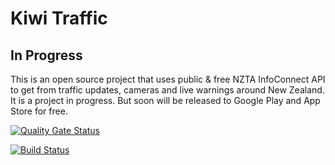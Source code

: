 # Kiwi Traffic

## In Progress

This is an open source project that uses public & free NZTA InfoConnect API to get from traffic updates, cameras and live warnings around New Zealand. It is a project in progress. But soon will be released to Google Play and App Store for free.


[![Quality Gate Status](https://sonarcloud.io/api/project_badges/measure?project=aliustaoglu_kiwi-traffic&metric=alert_status)](https://sonarcloud.io/dashboard?id=aliustaoglu_kiwi-traffic)

[![Build Status](https://travis-ci.org/aliustaoglu/kiwi-traffic.svg?branch=master)](https://travis-ci.org/aliustaoglu/kiwi-traffic)